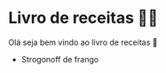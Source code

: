 # Livro de receitas :man_cook:

Olá seja bem vindo ao livro de receitas :wave:

- Strogonoff de frango





